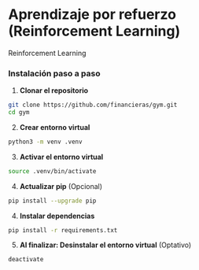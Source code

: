 # Aprendizaje por refuerzo (Reinforcement Learning)
Reinforcement Learning

### Instalación paso a paso

1. **Clonar el repositorio**
```bash
git clone https://github.com/financieras/gym.git
cd gym
```

2. **Crear entorno virtual**
```bash
python3 -m venv .venv
```

3. **Activar el entorno virtual**
```bash
source .venv/bin/activate
```

4. **Actualizar pip** (Opcional)
```bash
pip install --upgrade pip
```

4. **Instalar dependencias**
```bash
pip install -r requirements.txt
```

5. **Al finalizar: Desinstalar el entorno virtual** (Optativo)

```bash
deactivate
```